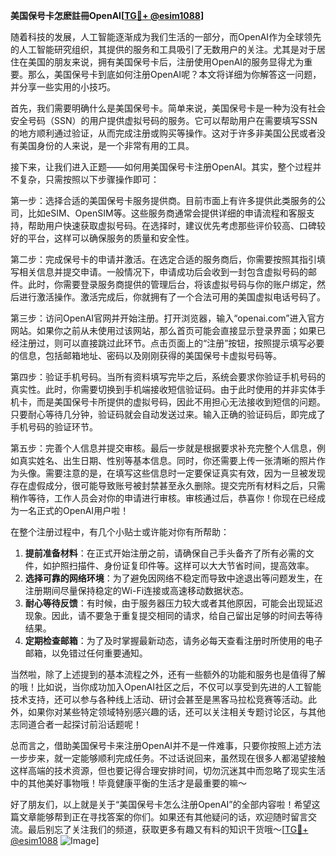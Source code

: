 **美国保号卡怎麽註冊OpenAI[[TG💪+ @esim1088](https://t.me/s/esim1088)]**

随着科技的发展，人工智能逐渐成为我们生活的一部分，而OpenAI作为全球领先的人工智能研究组织，其提供的服务和工具吸引了无数用户的关注。尤其是对于居住在美国的朋友来说，拥有美国保号卡后，注册使用OpenAI的服务显得尤为重要。那么，美国保号卡到底如何注册OpenAI呢？本文将详细为你解答这一问题，并分享一些实用的小技巧。

首先，我们需要明确什么是美国保号卡。简单来说，美国保号卡是一种为没有社会安全号码（SSN）的用户提供虚拟号码的服务。它可以帮助用户在需要填写SSN的地方顺利通过验证，从而完成注册或购买等操作。这对于许多非美国公民或者没有美国身份的人来说，是一个非常有用的工具。

接下来，让我们进入正题——如何用美国保号卡注册OpenAI。其实，整个过程并不复杂，只需按照以下步骤操作即可：

第一步：选择合适的美国保号卡服务提供商。目前市面上有许多提供此类服务的公司，比如eSIM、OpenSIM等。这些服务商通常会提供详细的申请流程和客服支持，帮助用户快速获取虚拟号码。在选择时，建议优先考虑那些评价较高、口碑较好的平台，这样可以确保服务的质量和安全性。

第二步：完成保号卡的申请并激活。在选定合适的服务商后，你需要按照其指引填写相关信息并提交申请。一般情况下，申请成功后会收到一封包含虚拟号码的邮件。此时，你需要登录服务商提供的管理后台，将该虚拟号码与你的账户绑定，然后进行激活操作。激活完成后，你就拥有了一个合法可用的美国虚拟电话号码了。

第三步：访问OpenAI官网并开始注册。打开浏览器，输入“openai.com”进入官方网站。如果你之前从未使用过该网站，那么首页可能会直接显示登录界面；如果已经注册过，则可以直接跳过此环节。点击页面上的“注册”按钮，按照提示填写必要的信息，包括邮箱地址、密码以及刚刚获得的美国保号卡虚拟号码等。

第四步：验证手机号码。当所有资料填写完毕之后，系统会要求你验证手机号码的真实性。此时，你需要切换到手机端接收短信验证码。由于此时使用的并非实体手机卡，而是美国保号卡所提供的虚拟号码，因此不用担心无法接收到短信的问题。只要耐心等待几分钟，验证码就会自动发送过来。输入正确的验证码后，即完成了手机号码的验证环节。

第五步：完善个人信息并提交审核。最后一步就是根据要求补充完整个人信息，例如真实姓名、出生日期、性别等基本信息。同时，你还需要上传一张清晰的照片作为头像。需要注意的是，在填写这些信息时一定要保证真实有效，因为一旦被发现存在虚假成分，很可能导致账号被封禁甚至永久删除。提交完所有材料之后，只需稍作等待，工作人员会对你的申请进行审核。审核通过后，恭喜你！你现在已经成为一名正式的OpenAI用户啦！

在整个注册过程中，有几个小贴士或许能对你有所帮助：

1. **提前准备材料**：在正式开始注册之前，请确保自己手头备齐了所有必需的文件，如护照扫描件、身份证复印件等。这样可以大大节省时间，提高效率。
2. **选择可靠的网络环境**：为了避免因网络不稳定而导致中途退出等问题发生，在注册期间尽量保持稳定的Wi-Fi连接或高速移动数据状态。
3. **耐心等待反馈**：有时候，由于服务器压力较大或者其他原因，可能会出现延迟现象。因此，请不要急于重复提交相同的请求，给自己留出足够的时间去等待结果。
4. **定期检查邮箱**：为了及时掌握最新动态，请务必每天查看注册时所使用的电子邮箱，以免错过任何重要通知。

当然啦，除了上述提到的基本流程之外，还有一些额外的功能和服务也是值得了解的哦！比如说，当你成功加入OpenAI社区之后，不仅可以享受到先进的人工智能技术支持，还可以参与各种线上活动、研讨会甚至是黑客马拉松竞赛等活动。此外，如果你对某些特定领域特别感兴趣的话，还可以关注相关专题讨论区，与其他志同道合者一起探讨前沿话题呢！

总而言之，借助美国保号卡来注册OpenAI并不是一件难事，只要你按照上述方法一步步来，就一定能够顺利完成任务。不过话说回来，虽然现在很多人都渴望接触这样高端的技术资源，但也要记得合理安排时间，切勿沉迷其中而忽略了现实生活中的其他美好事物哦！毕竟健康平衡的生活才是最重要的嘛～

好了朋友们，以上就是关于“美国保号卡怎么注册OpenAI”的全部内容啦！希望这篇文章能够帮到正在寻找答案的你们。如果还有其他疑问的话，欢迎随时留言交流。最后别忘了关注我们的频道，获取更多有趣又有料的知识干货哦～[[TG💪+ @esim1088](https://t.me/s/esim1088) ![Image](https://i.postimg.cc/4NQfJmqS/Snipaste-2025-05-13-00-14-12.png)]